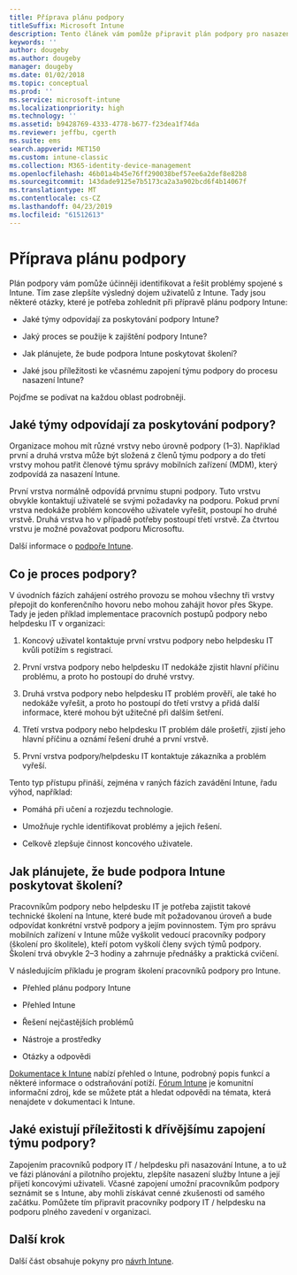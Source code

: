 ```yaml
---
title: Příprava plánu podpory
titleSuffix: Microsoft Intune
description: Tento článek vám pomůže připravit plán podpory pro nasazení Microsoft Intune.
keywords: ''
author: dougeby
ms.author: dougeby
manager: dougeby
ms.date: 01/02/2018
ms.topic: conceptual
ms.prod: ''
ms.service: microsoft-intune
ms.localizationpriority: high
ms.technology: ''
ms.assetid: b9428769-4333-4778-b677-f23dea1f74da
ms.reviewer: jeffbu, cgerth
ms.suite: ems
search.appverid: MET150
ms.custom: intune-classic
ms.collection: M365-identity-device-management
ms.openlocfilehash: 46b01a4b45e76ff290038bef57ee6a2def8e82b8
ms.sourcegitcommit: 143dade9125e7b5173ca2a3a902bcd6f4b14067f
ms.translationtype: MT
ms.contentlocale: cs-CZ
ms.lasthandoff: 04/23/2019
ms.locfileid: "61512613"
---
```

# <a name="develop-a-support-plan"></a>Příprava plánu podpory

Plán podpory vám pomůže účinněji identifikovat a řešit problémy spojené s Intune. Tím zase zlepšíte výsledný dojem uživatelů z Intune. Tady jsou některé otázky, které je potřeba zohlednit při přípravě plánu podpory Intune:

-   Jaké týmy odpovídají za poskytování podpory Intune?

-   Jaký proces se použije k zajištění podpory Intune?

-   Jak plánujete, že bude podpora Intune poskytovat školení?

-   Jaké jsou příležitosti ke včasnému zapojení týmu podpory do procesu nasazení Intune?

Pojďme se podívat na každou oblast podrobněji.

## <a name="which-teams-are-responsible-for-providing-support"></a>Jaké týmy odpovídají za poskytování podpory?

Organizace mohou mít různé vrstvy nebo úrovně podpory (1–3). Například první a druhá vrstva může být složená z členů týmu podpory a do třetí vrstvy mohou patřit členové týmu správy mobilních zařízení (MDM), který zodpovídá za nasazení Intune.

První vrstva normálně odpovídá prvnímu stupni podpory. Tuto vrstvu obvykle kontaktují uživatelé se svými požadavky na podporu. Pokud první vrstva nedokáže problém koncového uživatele vyřešit, postoupí ho druhé vrstvě. Druhá vrstva ho v případě potřeby postoupí třetí vrstvě. Za čtvrtou vrstvu je možné považovat podporu Microsoftu.

Další informace o [podpoře Intune](/intune/get-support).

## <a name="what-is-the-support-process"></a>Co je proces podpory?

V úvodních fázích zahájení ostrého provozu se mohou všechny tři vrstvy přepojit do konferenčního hovoru nebo mohou zahájit hovor přes Skype. Tady je jeden příklad implementace pracovních postupů podpory nebo helpdesku IT v organizaci:

1.  Koncový uživatel kontaktuje první vrstvu podpory nebo helpdesku IT kvůli potížím s registrací.

2.  První vrstva podpory nebo helpdesku IT nedokáže zjistit hlavní příčinu problému, a proto ho postoupí do druhé vrstvy.

3.  Druhá vrstva podpory nebo helpdesku IT problém prověří, ale také ho nedokáže vyřešit, a proto ho postoupí do třetí vrstvy a přidá další informace, které mohou být užitečné při dalším šetření.

4.  Třetí vrstva podpory nebo helpdesku IT problém dále prošetří, zjistí jeho hlavní příčinu a oznámí řešení druhé a první vrstvě.

5.  První vrstva podpory/helpdesku IT kontaktuje zákazníka a problém vyřeší.

Tento typ přístupu přináší, zejména v raných fázích zavádění Intune, řadu výhod, například:

-   Pomáhá při učení a rozjezdu technologie.

-   Umožňuje rychle identifikovat problémy a jejich řešení.

-   Celkově zlepšuje činnost koncového uživatele.

## <a name="how-you-plan-to-provide-intune-support-training"></a>Jak plánujete, že bude podpora Intune poskytovat školení?

Pracovníkům podpory nebo helpdesku IT je potřeba zajistit takové technické školení na Intune, které bude mít požadovanou úroveň a bude odpovídat konkrétní vrstvě podpory a jejím povinnostem. Tým pro správu mobilních zařízení v Intune může vyškolit vedoucí pracovníky podpory (školení pro školitele), kteří potom vyškolí členy svých týmů podpory. Školení trvá obvykle 2–3 hodiny a zahrnuje přednášky a praktická cvičení.

V následujícím příkladu je program školení pracovníků podpory pro Intune.

-   Přehled plánu podpory Intune

-   Přehled Intune

-   Řešení nejčastějších problémů

-   Nástroje a prostředky

-   Otázky a odpovědi

[Dokumentace k Intune](https://docs.microsoft.com/intune/) nabízí přehled o Intune, podrobný popis funkcí a některé informace o odstraňování potíží. [Fórum Intune](https://social.technet.microsoft.com/Forums/home) je komunitní informační zdroj, kde se můžete ptát a hledat odpovědi na témata, která nenajdete v dokumentaci k Intune.

## <a name="what-opportunities-are-there-to-involve-the-support-team-earlier"></a>Jaké existují příležitosti k dřívějšímu zapojení týmu podpory?

Zapojením pracovníků podpory IT / helpdesku při nasazování Intune, a to už ve fázi plánování a pilotního projektu, zlepšíte nasazení služby Intune a její přijetí koncovými uživateli. Včasné zapojení umožní pracovníkům podpory seznámit se s Intune, aby mohli získávat cenné zkušenosti od samého začátku. Pomůžete tím připravit pracovníky podpory IT / helpdesku na podporu plného zavedení v organizaci.

## <a name="next-step"></a>Další krok

Další část obsahuje pokyny pro [návrh Intune](planning-guide-design.md).
